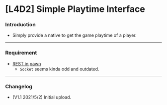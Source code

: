 # [L4D2] Simple Playtime Interface

### Introduction
- Simply provide a native to get the game playtime of a player.

<hr>

### Requirement
- [REST in pawn](https://forums.alliedmods.net/showthread.php?t=298024)
	- `Socket` seems kinda odd and outdated.

<hr>

### Changelog
- (V1.1 2021/5/2) Initial upload.
